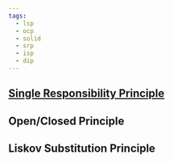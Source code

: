 ```yaml
---
tags:
  - lsp
  - ocp
  - solid
  - srp
  - isp
  - dip
---
```


## [Single Responsibility Principle](#srp)
## Open/Closed Principle 
## Liskov Substitution Principle 
